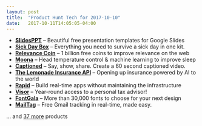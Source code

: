 ```yaml
---
layout: post
title:  "Product Hunt Tech for 2017-10-10"
date:   2017-10-11T14:05:05-04:00
---
```


* **[SlidesPPT](https://www.producthunt.com/posts/slidesppt?utm_campaign=producthunt-api&utm_medium=api&utm_source=Application%3A+Daily+Digest+RSS+%28ID%3A+3202%29)** – Beautiful free presentation templates for Google Slides
* **[Sick Day Box](https://www.producthunt.com/posts/sick-day-box?utm_campaign=producthunt-api&utm_medium=api&utm_source=Application%3A+Daily+Digest+RSS+%28ID%3A+3202%29)** – Everything you need to survive a sick day in one kit.
* **[Relevance Coin](https://www.producthunt.com/posts/relevance-coin?utm_campaign=producthunt-api&utm_medium=api&utm_source=Application%3A+Daily+Digest+RSS+%28ID%3A+3202%29)** – 1 billion free coins to improve relevance on the web
* **[Moona](https://www.producthunt.com/posts/moona?utm_campaign=producthunt-api&utm_medium=api&utm_source=Application%3A+Daily+Digest+RSS+%28ID%3A+3202%29)** – Head temperature control & machine learning to improve sleep
* **[Captioned](https://www.producthunt.com/posts/captioned?utm_campaign=producthunt-api&utm_medium=api&utm_source=Application%3A+Daily+Digest+RSS+%28ID%3A+3202%29)** – Say, show, share. Create a 60 second captioned video.
* **[The Lemonade Insurance API](https://www.producthunt.com/posts/the-lemonade-insurance-api?utm_campaign=producthunt-api&utm_medium=api&utm_source=Application%3A+Daily+Digest+RSS+%28ID%3A+3202%29)** – Opening up insurance powered by AI to the world
* **[Rapid](https://www.producthunt.com/posts/rapid?utm_campaign=producthunt-api&utm_medium=api&utm_source=Application%3A+Daily+Digest+RSS+%28ID%3A+3202%29)** – Build real-time apps without maintaining the infrastructure
* **[Visor](https://www.producthunt.com/posts/visor-2?utm_campaign=producthunt-api&utm_medium=api&utm_source=Application%3A+Daily+Digest+RSS+%28ID%3A+3202%29)** – Year-round access to a personal tax advisor!
* **[FontGala](https://www.producthunt.com/posts/fontgala?utm_campaign=producthunt-api&utm_medium=api&utm_source=Application%3A+Daily+Digest+RSS+%28ID%3A+3202%29)** – More than 30,000 fonts to choose for your next design
* **[MailTag](https://www.producthunt.com/posts/mailtag?utm_campaign=producthunt-api&utm_medium=api&utm_source=Application%3A+Daily+Digest+RSS+%28ID%3A+3202%29)** – Free Gmail tracking in real-time, made easy.

… and [37 more](https://www.producthunt.com/tech) products